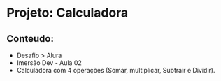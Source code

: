 # Projeto: Calculadora 

## Conteudo:
 - Desafio > Alura
 - Imersão Dev - Aula 02
 - Calculadora com 4 operações (Somar, multiplicar, Subtrair e Dividir).
